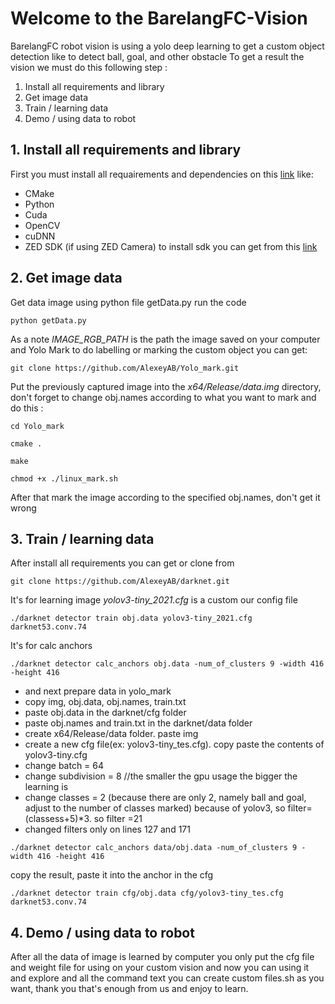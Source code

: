 # Welcome to the BarelangFC-Vision
BarelangFC robot vision is using a yolo deep learning to get a custom object detection like to detect ball, goal, and other obstacle
To get a result the vision we must do this following step : 
1. Install all requirements and library
1. Get image data
1. Train / learning data
1. Demo / using data to robot

## 1. Install all requirements and library
First you must install all requairements and dependencies on this [link](https://robocademy.com/2020/05/01/a-gentle-introduction-to-yolo-v4-for-object-detection-in-ubuntu-20-04/) like:
- CMake
- Python
- Cuda
- OpenCV
- cuDNN
- ZED SDK (if using ZED Camera) to install sdk you can get from this [link](https://www.stereolabs.com/developers/release/)

## 2. Get image data
Get data image using python file getData.py run the code
``` 
python getData.py 
```
As a note _IMAGE_RGB_PATH_ is the path the image saved on your computer and Yolo Mark to do labelling or marking the custom object you can get:
```
git clone https://github.com/AlexeyAB/Yolo_mark.git
```
Put the previously captured image into the _x64/Release/data.img_ directory, don't forget to change obj.names according to what you want to mark and do this :
```
cd Yolo_mark
```
```
cmake .
```
```
make
```
```
chmod +x ./linux_mark.sh
```
After that mark the image according to the specified obj.names, don't get it wrong

## 3. Train / learning data
After install all requirements you can get or clone from 
``` 
git clone https://github.com/AlexeyAB/darknet.git
```
It's for learning image _yolov3-tiny_2021.cfg_ is a custom our config file
```
./darknet detector train obj.data yolov3-tiny_2021.cfg darknet53.conv.74
```
It's for calc anchors
```
./darknet detector calc_anchors obj.data -num_of_clusters 9 -width 416 -height 416 
```
* and next prepare data in yolo_mark
* copy img, obj.data, obj.names, train.txt
* paste obj.data in the darknet/cfg folder
* paste obj.names and train.txt in the darknet/data folder
* create x64/Release/data folder. paste img
* create a new cfg file(ex: yolov3-tiny_tes.cfg). copy paste the contents of yolov3-tiny.cfg
* change batch = 64
* change subdivision = 8 //the smaller the gpu usage the bigger the learning is
* change classes = 2 (because there are only 2, namely ball and goal, adjust to the number of classes marked) because of yolov3, so filter= (classess+5)*3. so filter =21
* changed filters only on lines 127 and 171
```
./darknet detector calc_anchors data/obj.data -num_of_clusters 9 -width 416 -height 416
```
copy the result, paste it into the anchor in the cfg
```
./darknet detector train cfg/obj.data cfg/yolov3-tiny_tes.cfg darknet53.conv.74
```

## 4. Demo / using data to robot
After all the data of image is learned by computer you only put the cfg file and weight file for using on your custom vision and now you can using it and explore and all the command text you can create custom files.sh as you want, thank you that's enough from us and enjoy to learn.
